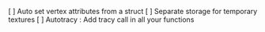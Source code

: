 
[ ] Auto set vertex attributes from a struct
[ ] Separate storage for temporary textures
[ ] Autotracy : Add tracy call in all your functions